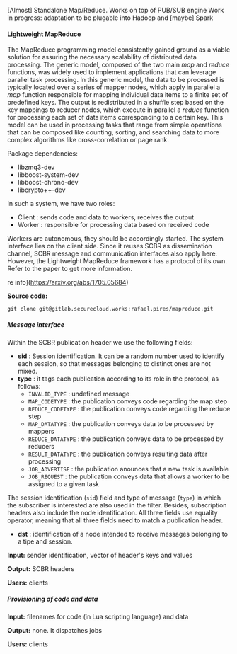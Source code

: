 
[Almost] Standalone Map/Reduce. Works on top of PUB/SUB engine
Work in progress: adaptation to be plugable into Hadoop and [maybe] Spark

#### Lightweight MapReduce 

The MapReduce programming model consistently gained ground as a viable solution for assuring the necessary scalability of distributed data processing.
The generic model, composed of the two main *map* and *reduce* functions, was widely used to implement applications that can leverage parallel task processing.
In this generic model, the data to be processed is typically located over a series of mapper nodes, which apply in parallel a *map* function responsible for mapping individual data items to a finite set of predefined keys.
The output is redistributed in a shuffle step based on the key mappings to reducer nodes, which execute in parallel a *reduce* function for processing each set of data items corresponding to a certain key.
This model can be used in processing tasks that range from simple operations that can be composed like counting, sorting, and searching data to more complex algorithms like cross-correlation or page rank.

Package dependencies:
* libzmq3-dev
* libboost-system-dev
* libboost-chrono-dev
* libcrypto++-dev

In such a system, we have two roles:
* Client : sends code and data to workers, receives the output
* Worker : responsible for processing data based on received code

Workers are autonomous, they should be accordingly started.
The system interface lies on the client side.
Since it reuses SCBR as dissemination channel, SCBR message and communication interfaces also apply here.
However, the Lightweight MapReduce framework has a protocol of its own.
Refer to the paper to get more information.


re info](https://arxiv.org/abs/1705.05684)

**Source code:**
```
git clone git@gitlab.securecloud.works:rafael.pires/mapreduce.git
```

##### Message interface

Within the SCBR publication header we use the following fields:
* **sid** : Session identification. It can be a random number used to identify each session, so that messages belonging to distinct ones are not mixed.
* **type** : it tags each publication according to its role in the protocol, as follows:
  * `INVALID_TYPE` : undefined message
  * `MAP_CODETYPE` : the publication conveys code regarding the map step
  * `REDUCE_CODETYPE` : the publication conveys code regarding the reduce step
  * `MAP_DATATYPE` : the publication conveys data to be processed by mappers
  * `REDUCE_DATATYPE` : the publication conveys data to be processed by reducers
  * `RESULT_DATATYPE` : the publication conveys resulting data after processing
  * `JOB_ADVERTISE` : the publication anounces that a new task is available 
  * `JOB_REQUEST` : the publication conveys data that allows a worker to be assigned to a given task

The session identification (`sid`) field and type of message (`type`) in which the subscriber is interested are also used in the filter. Besides, subscription headers also include the node identification. All three fields use equality operator, meaning that all three fields need to match a publication header.
* **dst** : identification of a node intended to receive messages belonging to a tipe and session.

__Input:__ sender identification, vector of header's keys and values

__Output:__ SCBR headers

__Users:__ clients

##### Provisioning of code and data

__Input:__ filenames for code (in Lua scripting language) and data

__Output:__ none. It dispatches jobs

__Users:__ clients


